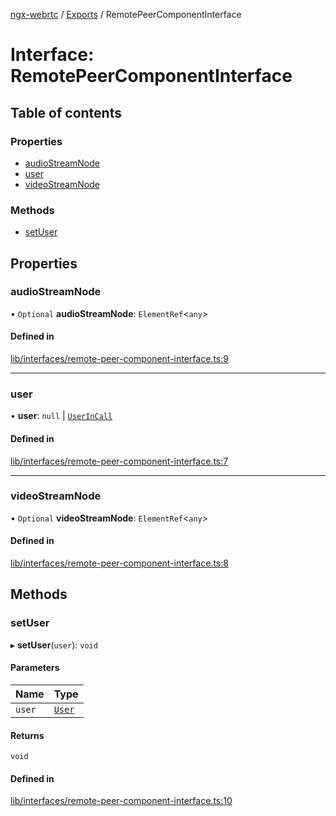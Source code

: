 [ngx-webrtc](https://github.com/lotterfriends/ngx-webrtc/tree/main/libs/ngx-webrtc/docs/README.md) / [Exports](https://github.com/lotterfriends/ngx-webrtc/tree/main/libs/ngx-webrtc/docs/modules.md) / RemotePeerComponentInterface

# Interface: RemotePeerComponentInterface

## Table of contents

### Properties

- [audioStreamNode](https://github.com/lotterfriends/ngx-webrtc/tree/main/libs/ngx-webrtc/docs/interfaces/RemotePeerComponentInterface.md#audiostreamnode)
- [user](https://github.com/lotterfriends/ngx-webrtc/tree/main/libs/ngx-webrtc/docs/interfaces/RemotePeerComponentInterface.md#user)
- [videoStreamNode](https://github.com/lotterfriends/ngx-webrtc/tree/main/libs/ngx-webrtc/docs/interfaces/RemotePeerComponentInterface.md#videostreamnode)

### Methods

- [setUser](https://github.com/lotterfriends/ngx-webrtc/tree/main/libs/ngx-webrtc/docs/interfaces/RemotePeerComponentInterface.md#setuser)

## Properties

### audioStreamNode

• `Optional` **audioStreamNode**: `ElementRef`<`any`\>

#### Defined in

[lib/interfaces/remote-peer-component-interface.ts:9](https://github.com/lotterfriends/video-chat/blob/c0a07ad/libs/ngx-webrtc/src/lib/interfaces/remote-peer-component-interface.ts#L9)

___

### user

• **user**: ``null`` \| [`UserInCall`](https://github.com/lotterfriends/ngx-webrtc/tree/main/libs/ngx-webrtc/docs/interfaces/UserInCall.md)

#### Defined in

[lib/interfaces/remote-peer-component-interface.ts:7](https://github.com/lotterfriends/video-chat/blob/c0a07ad/libs/ngx-webrtc/src/lib/interfaces/remote-peer-component-interface.ts#L7)

___

### videoStreamNode

• `Optional` **videoStreamNode**: `ElementRef`<`any`\>

#### Defined in

[lib/interfaces/remote-peer-component-interface.ts:8](https://github.com/lotterfriends/video-chat/blob/c0a07ad/libs/ngx-webrtc/src/lib/interfaces/remote-peer-component-interface.ts#L8)

## Methods

### setUser

▸ **setUser**(`user`): `void`

#### Parameters

| Name | Type |
| :------ | :------ |
| `user` | [`User`](https://github.com/lotterfriends/ngx-webrtc/tree/main/libs/ngx-webrtc/docs/interfaces/User.md) |

#### Returns

`void`

#### Defined in

[lib/interfaces/remote-peer-component-interface.ts:10](https://github.com/lotterfriends/video-chat/blob/c0a07ad/libs/ngx-webrtc/src/lib/interfaces/remote-peer-component-interface.ts#L10)
